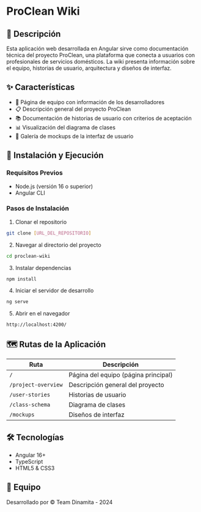 # ProClean Wiki

## 📝 Descripción
Esta aplicación web desarrollada en Angular sirve como documentación técnica del proyecto ProClean, una plataforma que conecta a usuarios con profesionales de servicios domésticos. La wiki presenta información sobre el equipo, historias de usuario, arquitectura y diseños de interfaz.

## ✨ Características
- 👥 Página de equipo con información de los desarrolladores
- 📋 Descripción general del proyecto ProClean
- 📚 Documentación de historias de usuario con criterios de aceptación
- 📊 Visualización del diagrama de clases
- 🎨 Galería de mockups de la interfaz de usuario

## 🚀 Instalación y Ejecución

### Requisitos Previos
- Node.js (versión 16 o superior)
- Angular CLI

### Pasos de Instalación

1. Clonar el repositorio
```bash
git clone [URL_DEL_REPOSITORIO]
```

2. Navegar al directorio del proyecto
```bash
cd proclean-wiki
```

3. Instalar dependencias
```bash
npm install
```

4. Iniciar el servidor de desarrollo
```bash
ng serve
```

5. Abrir en el navegador
```
http://localhost:4200/
```

## 🗺️ Rutas de la Aplicación

| Ruta | Descripción |
|------|-------------|
| `/` | Página del equipo (página principal) |
| `/project-overview` | Descripción general del proyecto |
| `/user-stories` | Historias de usuario |
| `/class-schema` | Diagrama de clases |
| `/mockups` | Diseños de interfaz |

## 🛠️ Tecnologías

- Angular 16+
- TypeScript
- HTML5 & CSS3

## 👥 Equipo
Desarrollado por © Team Dinamita - 2024
